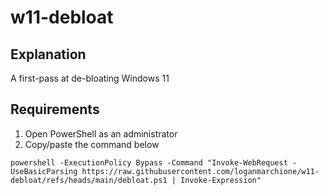 # w11-debloat

## Explanation

A first-pass at de-bloating Windows 11

## Requirements

1. Open PowerShell as an administrator
2. Copy/paste the command below

```
powershell -ExecutionPolicy Bypass -Command "Invoke-WebRequest -UseBasicParsing https://raw.githubusercontent.com/loganmarchione/w11-debloat/refs/heads/main/debloat.ps1 | Invoke-Expression"
```

